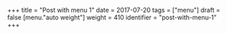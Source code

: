 +++
title = "Post with menu 1"
date = 2017-07-20
tags = ["menu"]
draft = false
[menu."auto weight"]
  weight = 410
  identifier = "post-with-menu-1"
+++
